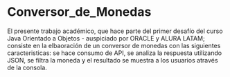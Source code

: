 # Conversor_de_Monedas
El presente trabajo académico, que hace parte del primer desafío del curso Java Orientado a Objetos - auspiciado por ORACLE y ALURA LATAM; consiste en la elbaoración de un conversor de monedas con las siguientes caracteristicas: se hace consumo de API, se analiza la respuesta utilizando JSON, se filtra la moneda y el resultado se muestra a los usuarios através de la consola.
